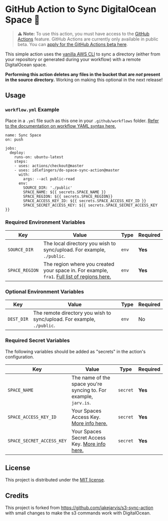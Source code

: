 # GitHub Action to Sync DigitalOcean Space 🔄 

> **⚠️ Note:** To use this action, you must have access to the [GitHub Actions](https://github.com/features/actions) feature. GitHub Actions are currently only available in public beta. You can [apply for the GitHub Actions beta here](https://github.com/features/actions/signup/).

This simple action uses the [vanilla AWS CLI](https://docs.aws.amazon.com/cli/index.html) to sync a directory (either from your repository or generated during your workflow) with a remote DigitalOcean space.

**Performing this action deletes any files in the bucket that are *not* present in the source directory.** Working on making this optional in the next release!

## Usage

### `workflow.yml` Example

Place in a `.yml` file such as this one in your `.github/workflows` folder. [Refer to the documentation on workflow YAML syntax here.](https://help.github.com/en/articles/workflow-syntax-for-github-actions)

```
name: Sync Space
on: push

jobs:
  deploy:
    runs-on: ubuntu-latest
    steps:
    - uses: actions/checkout@master
    - uses: idlefingers/do-space-sync-action@master
      with:
        args: --acl public-read
      env:
        SOURCE_DIR: './public'
        SPACE_NAME: ${{ secrets.SPACE_NAME }}
        SPACE_REGION: ${{ secrets.SPACE_REGION}}
        SPACE_ACCESS_KEY_ID: ${{ secrets.SPACE_ACCESS_KEY_ID }}
        SPACE_SECRET_ACCESS_KEY: ${{ secrets.SPACE_SECRET_ACCESS_KEY }}
```


### Required Environment Variables

| Key | Value | Type | Required |
| ------------- | ------------- | ------------- | ------------- |
| `SOURCE_DIR` | The local directory you wish to sync/upload. For example, `./public`. | `env` | **Yes** |
| `SPACE_REGION` | The region where you created your space in. For example, `fra1`. [Full list of regions here.](https://www.digitalocean.com/docs/platform/availability-matrix/) | `env` | **Yes** |

### Optional Environment Variables

| Key | Value | Type | Required |
| ------------- | ------------- | ------------- | ------------- |
| `DEST_DIR` | The remote directory you wish to sync/upload. For example, `./public`. | `env` | No |

### Required Secret Variables

The following variables should be added as "secrets" in the action's configuration.

| Key | Value | Type | Required |
| ------------- | ------------- | ------------- | ------------- |
| `SPACE_NAME` | The name of the space you're syncing to. For example, `jarv.is`. | `secret` | **Yes** |
| `SPACE_ACCESS_KEY_ID` | Your Spaces Access Key. [More info here.](https://www.digitalocean.com/community/tutorials/how-to-create-a-digitalocean-space-and-api-key) | `secret` | **Yes** |
| `SPACE_SECRET_ACCESS_KEY` | Your Spaces Secret Access Key. [More info here.](https://www.digitalocean.com/community/tutorials/how-to-create-a-digitalocean-space-and-api-key) | `secret` | **Yes** |


## License

This project is distributed under the [MIT license](LICENSE.md).

## Credits

This project is forked from https://github.com/jakejarvis/s3-sync-action with small changes to make the s3 commands work with DigitalOcean.
